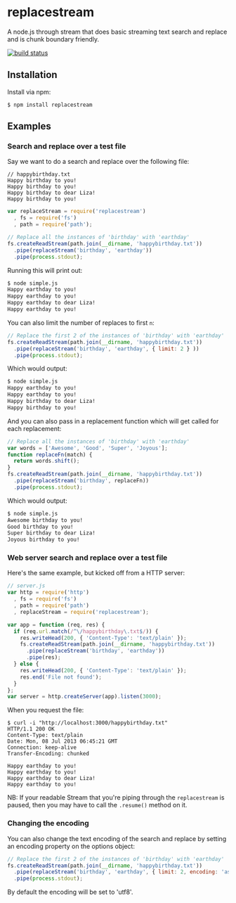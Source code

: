# replacestream

A node.js through stream that does basic streaming text search and replace and
is chunk boundary friendly.

[![build status](https://secure.travis-ci.org/eugeneware/replacestream.png)](http://travis-ci.org/eugeneware/replacestream)

## Installation

Install via npm:

``` shell
$ npm install replacestream
```

## Examples

### Search and replace over a test file

Say we want to do a search and replace over the following file:

```
// happybirthday.txt
Happy birthday to you!
Happy birthday to you!
Happy birthday to dear Liza!
Happy birthday to you!
```

``` js
var replaceStream = require('replacestream')
  , fs = require('fs')
  , path = require('path');

// Replace all the instances of 'birthday' with 'earthday'
fs.createReadStream(path.join(__dirname, 'happybirthday.txt'))
  .pipe(replaceStream('birthday', 'earthday'))
  .pipe(process.stdout);
```

Running this will print out:

``` bash
$ node simple.js
Happy earthday to you!
Happy earthday to you!
Happy earthday to dear Liza!
Happy earthday to you!
```

You can also limit the number of replaces to first ```n```:

``` js
// Replace the first 2 of the instances of 'birthday' with 'earthday'
fs.createReadStream(path.join(__dirname, 'happybirthday.txt'))
  .pipe(replaceStream('birthday', 'earthday', { limit: 2 } ))
  .pipe(process.stdout);
```

Which would output:

``` bash
$ node simple.js
Happy earthday to you!
Happy earthday to you!
Happy birthday to dear Liza!
Happy birthday to you!
```

And you can also pass in a replacement function which will get called for each
replacement:

``` js
// Replace all the instances of 'birthday' with 'earthday'
var words = ['Awesome', 'Good', 'Super', 'Joyous'];
function replaceFn(match) {
  return words.shift();
}
fs.createReadStream(path.join(__dirname, 'happybirthday.txt'))
  .pipe(replaceStream('birthday', replaceFn))
  .pipe(process.stdout);
```

Which would output:

``` bash
$ node simple.js
Awesome birthday to you!
Good birthday to you!
Super birthday to dear Liza!
Joyous birthday to you!
```

### Web server search and replace over a test file

Here's the same example, but kicked off from a HTTP server:

``` js
// server.js
var http = require('http')
  , fs = require('fs')
  , path = require('path')
  , replaceStream = require('replacestream');

var app = function (req, res) {
  if (req.url.match(/^\/happybirthday\.txt$/)) {
    res.writeHead(200, { 'Content-Type': 'text/plain' });
    fs.createReadStream(path.join(__dirname, 'happybirthday.txt'))
      .pipe(replaceStream('birthday', 'earthday'))
      .pipe(res);
  } else {
    res.writeHead(200, { 'Content-Type': 'text/plain' });
    res.end('File not found');
  }
};
var server = http.createServer(app).listen(3000);
```

When you request the file:
```
$ curl -i "http://localhost:3000/happybirthday.txt"
HTTP/1.1 200 OK
Content-Type: text/plain
Date: Mon, 08 Jul 2013 06:45:21 GMT
Connection: keep-alive
Transfer-Encoding: chunked

Happy earthday to you!
Happy earthday to you!
Happy earthday to dear Liza!
Happy earthday to you!
```

NB: If your readable Stream that you're piping through the `replacestream` is
paused, then you may have to call the `.resume()` method on it.

### Changing the encoding

You can also change the text encoding of the search and replace by setting an
encoding property on the options object:

``` js
// Replace the first 2 of the instances of 'birthday' with 'earthday'
fs.createReadStream(path.join(__dirname, 'happybirthday.txt'))
  .pipe(replaceStream('birthday', 'earthday', { limit: 2, encoding: 'ascii' } ))
  .pipe(process.stdout);
```

By default the encoding will be set to 'utf8'.
